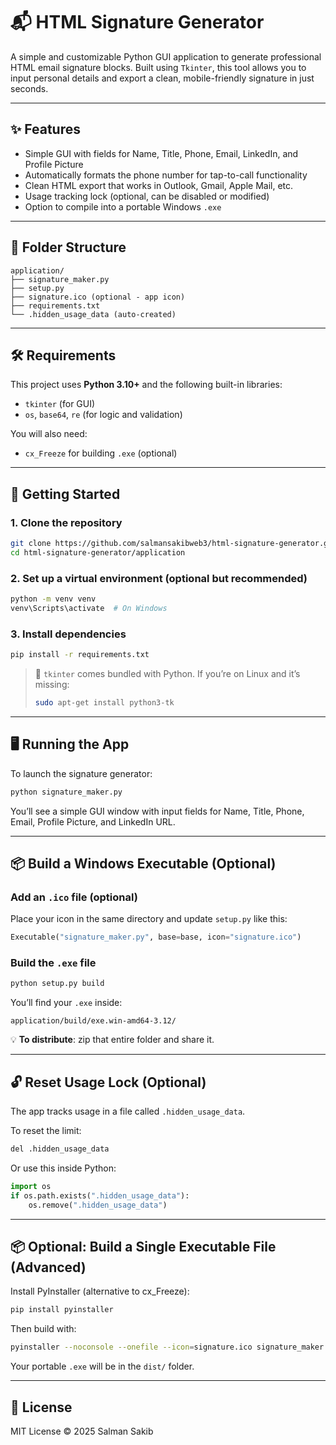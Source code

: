 # 📬 HTML Signature Generator

A simple and customizable Python GUI application to generate professional HTML email signature blocks. Built using `Tkinter`, this tool allows you to input personal details and export a clean, mobile-friendly signature in just seconds.

---

## ✨ Features

- Simple GUI with fields for Name, Title, Phone, Email, LinkedIn, and Profile Picture
- Automatically formats the phone number for tap-to-call functionality
- Clean HTML export that works in Outlook, Gmail, Apple Mail, etc.
- Usage tracking lock (optional, can be disabled or modified)
- Option to compile into a portable Windows `.exe`

---

## 📁 Folder Structure

```
application/
├── signature_maker.py
├── setup.py
├── signature.ico (optional - app icon)
├── requirements.txt
└── .hidden_usage_data (auto-created)
```

---

## 🛠 Requirements

This project uses **Python 3.10+** and the following built-in libraries:

- `tkinter` (for GUI)
- `os`, `base64`, `re` (for logic and validation)

You will also need:
- `cx_Freeze` for building `.exe` (optional)

---

## 🚀 Getting Started

### 1. Clone the repository

```bash
git clone https://github.com/salmansakibweb3/html-signature-generator.git
cd html-signature-generator/application
```

### 2. Set up a virtual environment (optional but recommended)

```bash
python -m venv venv
venv\Scripts\activate  # On Windows
```

### 3. Install dependencies

```bash
pip install -r requirements.txt
```

> 📝 `tkinter` comes bundled with Python. If you’re on Linux and it’s missing:
> ```bash
> sudo apt-get install python3-tk
> ```

---

## 🖥 Running the App

To launch the signature generator:

```bash
python signature_maker.py
```

You’ll see a simple GUI window with input fields for Name, Title, Phone, Email, Profile Picture, and LinkedIn URL.

---

## 📦 Build a Windows Executable (Optional)

### Add an `.ico` file (optional)

Place your icon in the same directory and update `setup.py` like this:

```python
Executable("signature_maker.py", base=base, icon="signature.ico")
```

### Build the `.exe` file

```bash
python setup.py build
```

You’ll find your `.exe` inside:

```
application/build/exe.win-amd64-3.12/
```

💡 **To distribute**: zip that entire folder and share it.

---

## 🔓 Reset Usage Lock (Optional)

The app tracks usage in a file called `.hidden_usage_data`.

To reset the limit:

```bash
del .hidden_usage_data
```

Or use this inside Python:

```python
import os
if os.path.exists(".hidden_usage_data"):
    os.remove(".hidden_usage_data")
```

---

## 📦 Optional: Build a Single Executable File (Advanced)

Install PyInstaller (alternative to cx_Freeze):

```bash
pip install pyinstaller
```

Then build with:

```bash
pyinstaller --noconsole --onefile --icon=signature.ico signature_maker.py
```

Your portable `.exe` will be in the `dist/` folder.

---

## 📄 License

MIT License © 2025 Salman Sakib
